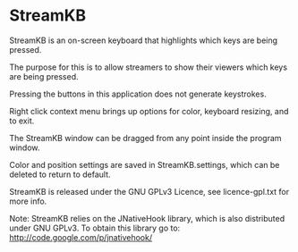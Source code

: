 StreamKB
========
StreamKB is an on-screen keyboard that highlights which keys are being pressed.

The purpose for this is to allow streamers to show their viewers which keys are being pressed.

Pressing the buttons in this application does not generate keystrokes.

Right click context menu brings up options for color, keyboard resizing, and to exit.

The StreamKB window can be dragged from any point inside the program window.

Color and position settings are saved in StreamKB.settings, which can be deleted to return to default.

StreamKB is released under the GNU GPLv3 Licence, see licence-gpl.txt for more info.

Note:
StreamKB relies on the JNativeHook library, which is also distributed under GNU GPLv3.
To obtain this library go to: http://code.google.com/p/jnativehook/
